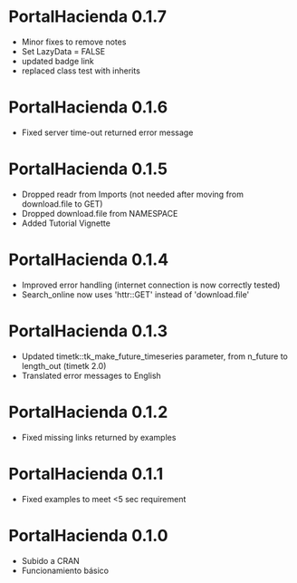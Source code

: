 # PortalHacienda 0.1.7
- Minor fixes to remove notes 
- Set LazyData = FALSE
- updated badge link
- replaced class test with inherits

# PortalHacienda 0.1.6
- Fixed server time-out returned error message

# PortalHacienda 0.1.5
- Dropped readr from Imports (not needed after moving from download.file to GET)
- Dropped download.file from NAMESPACE
- Added Tutorial Vignette


# PortalHacienda 0.1.4
- Improved error handling (internet connection is now correctly tested)
- Search_online now uses 'httr::GET' instead of 'download.file'

# PortalHacienda 0.1.3
- Updated timetk::tk_make_future_timeseries parameter, from n_future to length_out (timetk 2.0)
- Translated error messages to English

# PortalHacienda 0.1.2
- Fixed missing links returned by examples

# PortalHacienda 0.1.1
- Fixed examples to meet <5 sec requirement

# PortalHacienda 0.1.0
- Subido a CRAN
- Funcionamiento básico
